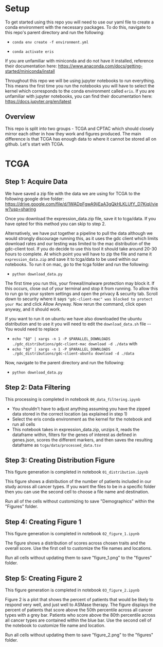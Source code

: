 # Setup
To get started using this repo you will need to use our yaml file to create a conda environment with the necessary packages.  To do this, navigate to this repo's parent directory and run the following:

 - `conda env create -f environment.yml`

 - `conda activate eris `

If you are unfamiliar with miniconda and do not have it installed, reference their documentation here: https://www.anaconda.com/docs/getting-started/miniconda/install

Throughout this repo we will be using jupyter notebooks to run everything.  This means the first time you run the notebooks you will have to select the kernel which corresponds to the conda environment called `eris`.  If you are unfamiliar with jupyter notebooks, you can find their documentation here: https://docs.jupyter.org/en/latest

## Overview
This repo is split into two groups - TCGA and CPTAC which should closely mirror each other in how they work and figures produced.  The main difference is that TCGA has enough data to where it cannot be stored all on github.  Let's start with TCGA.

# TCGA

## Step 1: Acquire Data

We have saved a zip file with the data we are using for TCGA to the following google drive folder: https://drive.google.com/file/d/1WADpFgwA9jiEaA3gQkHLKLUfY_D7KjqI/view?usp=sharing

Once you download the expression_data.zip file, save it to tcga/data.  If you have opted for this method you can skip to step 2.

Alternatively, we have put together a pipeline to pull the data although we would strongly discourage running this, as it uses the gdc client which limits download rates and our testing was limited to the mac distribution of the gdc-client tool.  If you do decide to use this tool it should take around 20-30 hours to complete.  At which point you will have to zip the file and name it `expression_data.zip` and save it to tcga/data to be used within our notebooks.  To run it on mac, go to the tcga folder and run the following: 
 - `python download_data.py`

The first time you run this, your firewall/malware protection may block it.  If this occurs, close out of your terminal and stop it from running.  To allow this to run go to your system settings and open the privacy & security tab.  Scroll down to security where it says `"gdc-client-mac" was blocked to protect your Mac` and click Allow Anyway.  Now rerun the command, click open anyway, and it should work.

If you want to run it on ubuntu we have also downloaded the ubuntu distribution and to use it you will need to edit the `download_data.sh` file -- You would need to replace 
 - `echo "$@" | xargs -n 1 -P $PARALLEL_DOWNLOADS ./gdc_distributions/gdc-client-mac download -d ./data` with
 - `echo "$@" | xargs -n 1 -P $PARALLEL_DOWNLOADS ./gdc_distributions/gdc-client-ubuntu download -d ./data`

Now, navigate to the parent directory and run the following:
 - `python download_data.py`

## Step 2: Data Filtering
This processing is completed in notebook `00_data_filtering.ipynb`
 - You shouldn't have to adjust anything assuming you have the zipped data stored in the correct location (as explained in step 1)
 - Select the eris conda environment as the kernel for the notebook and run all cells
 - This notebook takes in expression_data.zip, unzips it, reads the dataframe within, filters for the genes of interest as defined in genes.json, scores the different markers, and then saves the resulting dataframe as `tcga/data/processed_data.tsv`


## Step 3: Creating Distribution Figure
This figure generation is completed in notebook `01_distribution.ipynb`

This figure shows a distribution of the number of patients included in our study across all cancer types. If you want the files to be in a specific folder then you can use the second cell to choose a file name and destination. 

Run all of the cells without customizing to save "Demographics" within the "Figures" folder. 

## Step 4: Creating Figure 1
This figure generation is completed in notebook `02_figure_1.ipynb`

The figure shows a distribution of scores across chosen traits and the overall score. Use the first cell to customize the file names and locations. 

Run all cells without updating them to save "figure_1.png" to the "figures" folder. 

## Step 5: Creating Figure 2
This figure generation is completed in notebook `03_figure_2.ipynb`

Figure 2 is a plot that shows the percent of patients that would be likely to respond very well, and just well to ASMase therapy. The figure displays the percent of patients that score above the 50th percentile across all cancer types with a grey bar. Patients who score above the 80th percentile across all cancer types are contained within the blue bar. Use the second cell of the notebook to customize file name and location. 

Run all cells without updating them to save "figure_2.png"  to the "figures" folder. 
